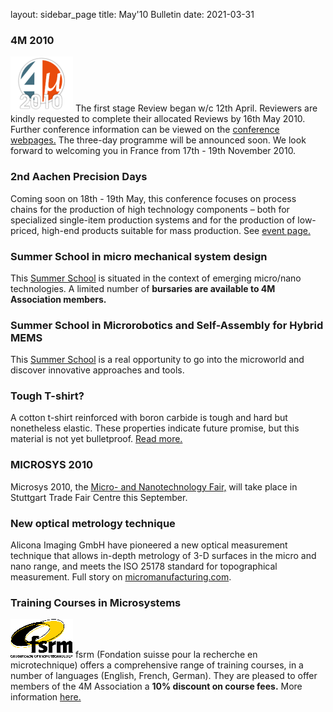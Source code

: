 layout: sidebar_page
title: May'10 Bulletin
date: 2021-03-31

<!--break-->
###  4M 2010


![4M2010](/images/4m-logotight_web.png)
The first stage Review began w/c 12th April. Reviewers are kindly requested to complete their allocated Reviews by 16th May 2010. Further conference information can be viewed on the [conference webpages.](/conference/2010) The three-day programme will be announced soon. We look forward to welcoming you in France from 17th - 19th November 2010.  
  
###  2nd Aachen Precision Days

Coming soon on 18th - 19th May, this conference focuses on process chains for the production of high technology components – both for specialized single-item production systems and for the production of low-priced, high-end products suitable for mass production. See [event page.](/event/2nd-Aachen-Precision-Days) 
  
###  Summer School in micro mechanical system design

This [Summer School](/event/Micro-mechanical-system-design-manufacture) is situated in the context of emerging micro/nano technologies. A limited number of **bursaries are available to 4M Association members.**
  
###   Summer School in Microrobotics and Self-Assembly for Hybrid MEMS

This [Summer School](/event/Summer-School-Microrobotics-and-Self-Assembly-Hybrid-MEMS) is a real opportunity to go into the microworld and discover innovative approaches and tools.
 
###  Tough T-shirt?

A cotton t-shirt reinforced with boron carbide is tough and hard but nonetheless elastic. These properties indicate future promise, but this material is not yet bulletproof.  [Read more.](/contents/Tough-Tee-shirt.html)
  
###  MICROSYS 2010

Microsys 2010, the [Micro- and Nanotechnology Fair,](/event/MICROSYS-2010) will take place in Stuttgart Trade Fair Centre this September.   
  
###  New optical metrology technique

Alicona Imaging GmbH have pioneered a new optical measurement technique that allows in-depth metrology of 3-D surfaces in the micro and nano range, and meets the ISO 25178 standard for topographical measurement. Full story on [micromanufacturing.com](http://www.micromanufacturing.com/showthread.php?t=646).
  

###  Training Courses in Microsystems

![FSRM](/images/FSRM_LOGO_web.gif)
fsrm (Fondation suisse pour la recherche en microtechnique) offers a comprehensive range of training courses, in a number of languages (English, French, German). They are pleased to offer members of the 4M Association a <b>10% discount on course fees.</b> More information [here.](/contents/fsrm-training-courses.html)